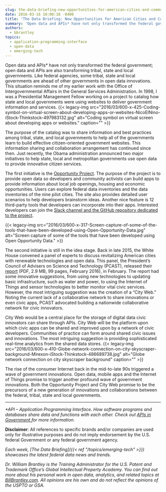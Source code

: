 ```yaml
---
slug: the-data-briefing-new-opportunities-for-american-cities-and-communities-thanks-to-open-data
date: 2016-03-16 10:00:18 -0400
title: 'The Data Briefing: New Opportunities for American Cities and Communities Thanks to Open Data'
summary: 'Open data and APIs* have not only transformed the federal government; open data and APIs are also transforming tribal, state and local governments. Like federal agencies, some tribal, state and local governments are ahead of other governments in open data innovations. This situation reminds me of my earlier work with the Office of Intergovernmental Affairs'
authors:
  - bbrantley
topics:
  - application-programming-interface
  - open-data
  - emerging-tech
---
```


Open data and APIs* have not only transformed the federal government; open data and APIs are also transforming tribal, state and local governments. Like federal agencies, some tribal, state and local governments are ahead of other governments in open data innovations. This situation reminds me of my earlier work with the Office of Intergovernmental Affairs in the General Services Administration. In 1998, I was a Presidential Management Fellow working on a project to catalog how state and local governments were using websites to deliver government information and services. {{< legacy-img src="2016/03/600-x-425-Coding-symbol-on-virtual-screen-about-developing-apps-or-websites-NicoElNino-iStock-Thinkstock-497983132.jpg" alt="Coding symbol on virtual screen about developing apps or websites." caption="" >}}

The purpose of the catalog was to share information and best practices among tribal, state, and local governments to help all of the governments learn to build effective citizen-oriented government websites. This information sharing and collaboration arrangement has continued since then. Just recently, the Obama administration announced two major initiatives to help state, local and metropolitan governments use open data to provide innovative citizen services.

The first initiative is the <a href="http://opportunity.census.gov/" target="_blank">Opportunity Project</a>. The purpose of the project is to provide open data so developers and community activists can build apps to provide information about local job openings, housing and economic opportunities. Users can explore federal data inventories and the data inventories of the nine pilot cities. The site also provides detailed user scenarios to help developers brainstorm ideas. Another nice feature is 12 third-party tools that developers can incorporate into their apps. Interested developers can join the <a href="http://opportunity.census.gov/#connect" target="_blank">Slack channel and the GitHub repository dedicated to the project</a>.

{{< legacy-img src="2016/03/600-x-317-Screen-capture-of-some-of-the-tools-that-have-been-developed-using-Open-Opportunity-Data.jpg" alt="Screen capture of some of the tools that have been developed using Open Opportunity Data." >}}

The second initiative is still in the idea stage. Back in late 2015, the White House convened a panel of experts to discuss revitalizing American cities with renewable technologies and open data. This panel, the President’s Council of Advisers on Science and Technology (PCAST), released their <a href="https://www.whitehouse.gov/sites/default/files/microsites/ostp/PCAST/pcast_cities_report___final_3_2016.pdf" target="_blank">report</a> (PDF, 2.9 MB, 99 pages, February 2016), in February. The report had some innovative suggestions, from using new technologies to updating basic infrastructure, such as water and power, to using the Internet of Things and sensor technologies to better monitor vital civic services. However, the most intriguing suggestion was the creation of a “City Web.” Noting the current lack of a collaborative network to share innovations or even civic apps, PCAST advocated building a nationwide collaborative network for civic innovators.

City Web would be a central place for the storage of digital data civic innovators can share through APIs. City Web will be the platform upon which civic apps can be shared and improved upon by a network of civic developers. Communities of practice can form around shared civic issues and innovations. The most intriguing suggestion is providing sophisticated real-time analytics from the shared data stores. {{< legacy-img src="2016/03/600-x-410-Globe-network-connection-on-city-skyscraper-background-Mirexon-iStock-Thinkstock-486689738.jpg" alt="Globe network connection on city skyscraper background" caption="" >}}

The rise of the consumer Internet back in the mid-to-late 90s triggered a wave of government innovations. Open data, mobile apps and the Internet of Things promise to trigger another profound wave of government innovations. Both the Opportunity Project and City Web promise to be the precursors of a new generation of innovations and collaborations between the federal, tribal, state and local governments.

---

_*API – Application Programming Interface. How software programs and databases share data and functions with each other. Check out <a href="http://www.infoq.com/presentations/API-Government" target="_blank">APIs in Government </a>for more information._

**Disclaimer**: All references to specific brands and/or companies are used only for illustrative purposes and do not imply endorsement by the U.S. federal Government or any federal government agency.

_Each week, [The Data Briefing]({{< ref "/topics/emerging-tech" >}}) showcases the latest federal data news and trends._

_Dr. William Brantley is the Training Administrator for the U.S. Patent and Trademark Office’s Global Intellectual Property Academy. You can find out more about his personal work in open data, analytics, and related topics at [BillBrantley.com](http://billbrantley.com/). All opinions are his own and do not reflect the opinions of the USPTO or GSA._
